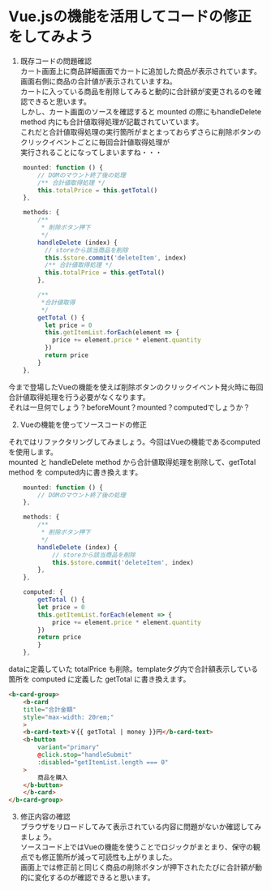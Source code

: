 # Vue.jsの機能を活用してコードの修正をしてみよう

1. 既存コードの問題確認  
カート画面上に商品詳細画面でカートに追加した商品が表示されています。画面右側に商品の合計値が表示されていますね。  
カートに入っている商品を削除してみると動的に合計額が変更されるのを確認できると思います。  
しかし、カート画面のソースを確認すると mounted の際にもhandleDelete method 内にも合計値取得処理が記載されていています。  
これだと合計値取得処理の実行箇所がまとまっておらずさらに削除ボタンのクリックイベントごとに毎回合計値取得処理が  
実行されることになってしまいますね・・・

```javascript
    mounted: function () {
        // DOMのマウント終了後の処理
        /** 合計値取得処理 */
        this.totalPrice = this.getTotal()
    },

    methods: {
        /**
         * 削除ボタン押下
         */
        handleDelete (index) {
          // storeから該当商品を削除
          this.$store.commit('deleteItem', index)
          /** 合計値取得処理 */
          this.totalPrice = this.getTotal()
        },

        /**
         *合計値取得 
         */
        getTotal () {
          let price = 0
          this.getItemList.forEach(element => {
            price += element.price * element.quantity
          })
          return price
        }
    },
```

今まで登場したVueの機能を使えば削除ボタンのクリックイベント発火時に毎回合計値取得処理を行う必要がなくなります。  
それは一旦何でしょう？beforeMount？mounted？computedでしょうか？

2. Vueの機能を使ってソースコードの修正  

それではリファクタリングしてみましょう。今回はVueの機能であるcomputedを使用します。  
mounted と handleDelete method から合計値取得処理を削除して、getTotal method を computed内に書き換えます。

```javascript
    mounted: function () {
        // DOMのマウント終了後の処理
    },

    methods: {
        /**
         * 削除ボタン押下
         */
        handleDelete (index) {
            // storeから該当商品を削除
            this.$store.commit('deleteItem', index)
        },
    },

    computed: {
        getTotal () {
        let price = 0
        this.getItemList.forEach(element => {
            price += element.price * element.quantity
        })
        return price
        }
    },
```

dataに定義していた totalPrice も削除。templateタグ内で合計額表示している箇所を computed に定義した getTotal に書き換えます。

```html
<b-card-group>
    <b-card
    title="合計金額"
    style="max-width: 20rem;"
    >
    <b-card-text>￥{{ getTotal | money }}円</b-card-text>
    <b-button
        variant="primary"
        @click.stop="handleSubmit"
        :disabled="getItemList.length === 0"
    >
        商品を購入
    </b-button>
    </b-card>
</b-card-group>
```
3. 修正内容の確認  
ブラウザをリロードしてみて表示されている内容に問題がないか確認してみましょう。  
ソースコード上ではVueの機能を使うことでロジックがまとまり、保守の観点でも修正箇所が減って可読性も上がりました。  
画面上では修正前と同じく商品の削除ボタンが押下されたたびに合計額が動的に変化するのが確認できると思います。